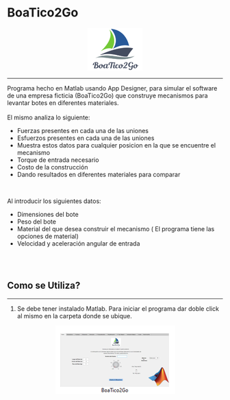# BoaTico2Go
<p align="center">
  <img width="130" height="100" src="./2.PNG">
</p>

___

Programa hecho en Matlab usando App Designer, para simular el software de una empresa ficticia (BoaTico2Go) que construye mecanismos para levantar botes en diferentes materiales. <br>
<br>
El mismo analiza lo siguiente:
* Fuerzas presentes en cada una de las uniones
* Esfuerzos presentes en cada una de las uniones
* Muestra estos datos para cualquier posicion en la que se encuentre el mecanismo
* Torque de entrada necesario
* Costo de la construcción
* Dando resultados en diferentes materiales para comparar
<br>

Al introducir los siguientes datos: <br>
* Dimensiones del bote
* Peso del bote
* Material del que desea construir el mecanismo ( El programa tiene las opciones de material)
* Velocidad y aceleración angular de entrada
<br>
<br>

## Como se Utiliza?
---
1. Se debe tener instalado Matlab. Para iniciar el programa dar doble click al mismo en la carpeta donde se ubique. <br>
<p align="center">
  <img src="./AppImages/icon.png">
</p>
<br>